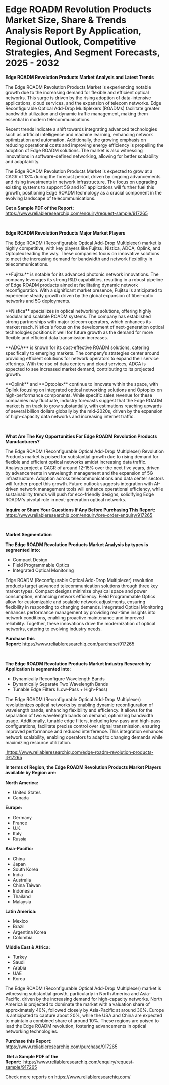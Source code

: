 <p><h1>Edge ROADM Revolution Products Market Size, Share & Trends Analysis Report By Application, Regional Outlook, Competitive Strategies, And Segment Forecasts, 2025 - 2032</h1></p><p><strong>Edge ROADM Revolution Products Market Analysis and Latest Trends</strong></p>
<p><p>The Edge ROADM Revolution Products Market is experiencing notable growth due to the increasing demand for flexible and efficient optical networks. This surge is driven by the rising adoption of data-intensive applications, cloud services, and the expansion of telecom networks. Edge Reconfigurable Optical Add-Drop Multiplexers (ROADMs) facilitate greater bandwidth utilization and dynamic traffic management, making them essential in modern telecommunications.</p><p>Recent trends indicate a shift towards integrating advanced technologies such as artificial intelligence and machine learning, enhancing network optimization and automation. Additionally, the growing emphasis on reducing operational costs and improving energy efficiency is propelling the adoption of Edge ROADM solutions. The market is also witnessing innovations in software-defined networking, allowing for better scalability and adaptability.</p><p>The Edge ROADM Revolution Products Market is expected to grow at a CAGR of 13% during the forecast period, driven by ongoing advancements and rising investments in network infrastructure. The focus on upgrading existing systems to support 5G and IoT applications will further fuel this growth, positioning Edge ROADM technology as a crucial component in the evolving landscape of telecommunications.</p></p>
<p><strong>Get a Sample PDF of the Report:&nbsp;</strong> <a href="https://www.reliableresearchiq.com/enquiry/request-sample/917265?utm_campaign=3283&utm_medium=2&utm_source=Github&utm_content=ia&utm_term=07032025&utm_id=edge-roadm-revolution-products">https://www.reliableresearchiq.com/enquiry/request-sample/917265</a></p>
<p>&nbsp;</p>
<p><strong>Edge ROADM Revolution Products Major Market Players</strong></p>
<p><p>The Edge ROADM (Reconfigurable Optical Add-Drop Multiplexer) market is highly competitive, with key players like Fujitsu, Nistica, ADCA, Oplink, and Optoplex leading the way. These companies focus on innovative solutions to meet the increasing demand for bandwidth and network flexibility in telecommunications.</p><p>**Fujitsu** is notable for its advanced photonic network innovations. The company leverages its strong R&D capabilities, resulting in a robust pipeline of Edge ROADM products aimed at facilitating dynamic network reconfiguration. With a significant market presence, Fujitsu is anticipated to experience steady growth driven by the global expansion of fiber-optic networks and 5G deployments.</p><p>**Nistica** specializes in optical networking solutions, offering highly modular and scalable ROADM systems. The company has established strong partnerships with major telecom operators, which enhances its market reach. Nistica's focus on the development of next-generation optical technologies positions it well for future growth as the demand for more flexible and efficient data transmission increases.</p><p>**ADCA** is known for its cost-effective ROADM solutions, catering specifically to emerging markets. The company’s strategies center around providing efficient solutions for network operators to expand their service offerings. With the rise of data centers and cloud services, ADCA is expected to see increased market demand, contributing to its projected growth.</p><p>**Oplink** and **Optoplex** continue to innovate within the space, with Oplink focusing on integrated optical networking solutions and Optoplex on high-performance components. While specific sales revenue for these companies may fluctuate, industry forecasts suggest that the Edge ROADM market is on track to grow substantially, with estimations reaching upwards of several billion dollars globally by the mid-2020s, driven by the expansion of high-capacity data networks and increasing internet traffic.</p></p>
<p>&nbsp;</p>
<p><strong>What Are The Key Opportunities For Edge ROADM Revolution Products Manufacturers?</strong></p>
<p><p>The Edge ROADM (Reconfigurable Optical Add-Drop Multiplexer) Revolution Products market is poised for substantial growth due to rising demand for flexible and efficient optical networks amidst increasing data traffic. Analysts project a CAGR of around 12-15% over the next five years, driven by advancements in wavelength management and the expansion of 5G infrastructure. Adoption across telecommunications and data center sectors will further propel this growth. Future outlook suggests integration with AI-driven network management tools will enhance operational efficiency, while sustainability trends will push for eco-friendly designs, solidifying Edge ROADM's pivotal role in next-generation optical networks.</p></p>
<p><strong>Inquire or Share Your Questions If Any Before Purchasing This Report:</strong> <a href="https://www.reliableresearchiq.com/enquiry/pre-order-enquiry/917265?utm_campaign=3283&utm_medium=2&utm_source=Github&utm_content=ia&utm_term=07032025&utm_id=edge-roadm-revolution-products">https://www.reliableresearchiq.com/enquiry/pre-order-enquiry/917265</a></p>
<p>&nbsp;</p>
<p><strong>Market Segmentation</strong></p>
<p><strong>The Edge ROADM Revolution Products Market Analysis by types is segmented into:</strong></p>
<p><ul><li>Compact Design</li><li>Field Programmable Optics</li><li>Integrated Optical Monitoring</li></ul></p>
<p><p>Edge ROADM (Reconfigurable Optical Add-Drop Multiplexer) revolution products target advanced telecommunication solutions through three key market types. Compact designs minimize physical space and power consumption, enhancing network efficiency. Field Programmable Optics allow for customizable and scalable network adjustments, ensuring flexibility in responding to changing demands. Integrated Optical Monitoring enhances performance management by providing real-time insights into network conditions, enabling proactive maintenance and improved reliability. Together, these innovations drive the modernization of optical networks, catering to evolving industry needs.</p></p>
<p><strong>Purchase this Report:&nbsp;</strong><a href="https://www.reliableresearchiq.com/purchase/917265?utm_campaign=3283&utm_medium=2&utm_source=Github&utm_content=ia&utm_term=07032025&utm_id=edge-roadm-revolution-products">https://www.reliableresearchiq.com/purchase/917265</a></p>
<p>&nbsp;</p>
<p><strong>The Edge ROADM Revolution Products Market Industry Research by Application is segmented into:</strong></p>
<p><ul><li>Dynamically Reconfigure Wavelength Bands</li><li>Dynamically Separate Two Wavelength Bands</li><li>Tunable Edge Filters (Low-Pass + High-Pass)</li></ul></p>
<p><p>The Edge ROADM (Reconfigurable Optical Add-Drop Multiplexer) revolutionizes optical networks by enabling dynamic reconfiguration of wavelength bands, enhancing flexibility and efficiency. It allows for the separation of two wavelength bands on demand, optimizing bandwidth usage. Additionally, tunable edge filters, including low-pass and high-pass configurations, facilitate precise control over signal transmission, ensuring improved performance and reduced interference. This integration enhances network scalability, enabling operators to adapt to changing demands while maximizing resource utilization.</p></p>
<p><a href="https://www.reliableresearchiq.com/edge-roadm-revolution-products-r917265?utm_campaign=3283&utm_medium=2&utm_source=Github&utm_content=ia&utm_term=07032025&utm_id=edge-roadm-revolution-products">&nbsp;https://www.reliableresearchiq.com/edge-roadm-revolution-products-r917265</a></p>
<p><strong>In terms of Region, the Edge ROADM Revolution Products Market Players available by Region are:</strong></p>
<p>
    <p> <strong> North America: </strong>
        <ul>
            <li>United States</li>
            <li>Canada</li>
        </ul>
        </p> 
    <p> <strong> Europe: </strong>
        <ul>
            <li>Germany</li>
            <li>France</li>
            <li>U.K.</li>
            <li>Italy</li>
            <li>Russia</li>
        </ul>
        </p> 
    <p> <strong> Asia-Pacific: </strong>
        <ul>
            <li>China</li>
            <li>Japan</li>
            <li>South Korea</li>
            <li>India</li>
            <li>Australia</li>
            <li>China Taiwan</li>
            <li>Indonesia</li>
            <li>Thailand</li>
            <li>Malaysia</li>
        </ul>
        </p> 
    <p> <strong> Latin America: </strong>
        <ul>
            <li>Mexico</li>
            <li>Brazil</li>
            <li>Argentina Korea</li>
            <li>Colombia</li>
        </ul>
        </p> 
    <p> <strong> Middle East & Africa: </strong>
        <ul>
            <li>Turkey</li>
            <li>Saudi</li>
            <li>Arabia</li>
            <li>UAE</li>
            <li>Korea</li>
        </ul>
    </p>
    </p>
<p><p>The Edge ROADM (Reconfigurable Optical Add-Drop Multiplexer) market is witnessing substantial growth, particularly in North America and Asia-Pacific, driven by the increasing demand for high-capacity networks. North America is projected to dominate the market with a valuation share of approximately 40%, followed closely by Asia-Pacific at around 30%. Europe is anticipated to capture about 20%, while the USA and China are expected to maintain a combined share of around 10%. These regions are poised to lead the Edge ROADM revolution, fostering advancements in optical networking technologies.</p></p>
<p><strong>Purchase this Report: </strong><a href="https://www.reliableresearchiq.com/purchase/917265?utm_campaign=3283&utm_medium=2&utm_source=Github&utm_content=ia&utm_term=07032025&utm_id=edge-roadm-revolution-products">https://www.reliableresearchiq.com/purchase/917265</a></p>
<p>&nbsp;<strong>Get a Sample PDF of the Report:&nbsp;&nbsp;</strong><a href="https://www.reliableresearchiq.com/enquiry/request-sample/917265?utm_campaign=3283&utm_medium=2&utm_source=Github&utm_content=ia&utm_term=07032025&utm_id=edge-roadm-revolution-products">https://www.reliableresearchiq.com/enquiry/request-sample/917265</a></p>
<p><strong></strong></p>
<p>Check more reports on <a href="https://www.reliableresearchiq.com/?utm_campaign=3283&utm_medium=2&utm_source=Github&utm_content=ia&utm_term=07032025&utm_id=edge-roadm-revolution-products">https://www.reliableresearchiq.com/</a></p>